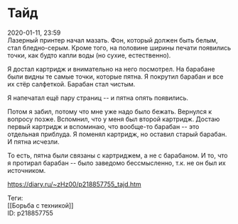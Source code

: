 Тайд
=====

   
 2020-01-11, 23:59   
  Лазерный принтер начал мазать. Фон, который должен быть белым, стал бледно-серым. Кроме того, на половине ширины печати появились точки, как будто капли воды (но сухие, естественно).   
   
 Я достал картридж и внимательно на него посмотрел. На барабане были видны те самые точки, которые пятна. Я покрутил барабан и все их стёр салфеткой. Барабан стал чистым.   
   
 Я напечатал ещё пару страниц -- и пятна опять появились.   
   
 Потом я забил, потому что мне уже надо было бежать. Вернулся к вопросу позже. Вспомнил, что у меня был второй картридж. Достаю первый картридж и вспоминаю, что вообще-то барабан -- это отдельная приблуда. Я поменял картридж, но оставил старый барабан. И пятна исчезли.   
   
 То есть, пятна были связаны с картриджем, а не с барабаном. И то, что я протирал барабан -- было заведомо бессмысленно, т.к. не он был их источником.   
    
 <https://diary.ru/~zHz00/p218857755_tajd.htm>   
   
 Теги:   
 [[Борьба с техникой]]   
 ID: p218857755